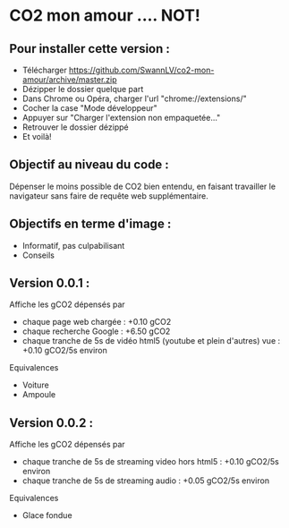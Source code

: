 # CO2 mon amour .... NOT!

## Pour installer cette version :
- Télécharger https://github.com/SwannLV/co2-mon-amour/archive/master.zip
- Dézipper le dossier quelque part
- Dans Chrome ou Opéra, charger l'url "chrome://extensions/"
- Cocher la case "Mode développeur"
- Appuyer sur "Charger l'extension non empaquetée..."
- Retrouver le dossier dézippé
- Et voilà!

## Objectif au niveau du code :
Dépenser le moins possible de CO2 bien entendu, en faisant travailler le navigateur sans faire de requête web supplémentaire.

## Objectifs en terme d'image :
- Informatif, pas culpabilisant
- Conseils

## Version 0.0.1 :
Affiche les gCO2 dépensés par
- chaque page web chargée : +0.10 gCO2
- chaque recherche Google : +6.50 gCO2
- chaque tranche de 5s de vidéo html5 (youtube et plein d'autres) vue : +0.10 gCO2/5s environ

Equivalences
- Voiture
- Ampoule

## Version 0.0.2 :
Affiche les gCO2 dépensés par
- chaque tranche de 5s de streaming video hors html5 : +0.10 gCO2/5s environ
- chaque tranche de 5s de streaming audio : +0.05 gCO2/5s environ

Equivalences
- Glace fondue

